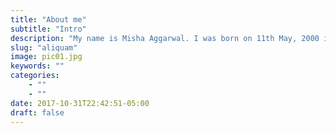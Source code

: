 ```yaml
---
title: "About me"
subtitle: "Intro"
description: "My name is Misha Aggarwal. I was born on 11th May, 2000 in a Punjab, India."
slug: "aliquam"
image: pic01.jpg
keywords: ""
categories: 
    - ""
    - ""
date: 2017-10-31T22:42:51-05:00
draft: false
---
```

